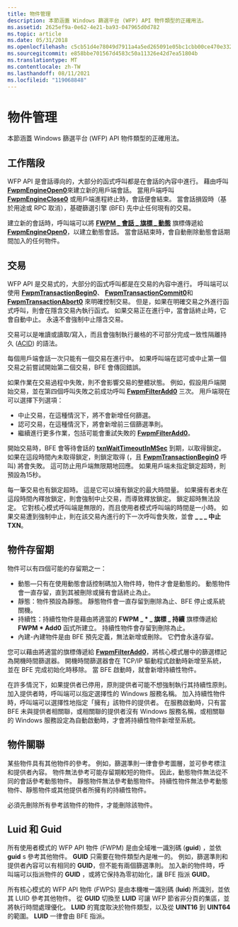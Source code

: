 ```yaml
---
title: 物件管理
description: 本節涵蓋 Windows 篩選平台 (WFP) API 物件類型的正確用法。
ms.assetid: 2625ef9a-0e62-4e21-ba93-047965d0d782
ms.topic: article
ms.date: 05/31/2018
ms.openlocfilehash: c5cb51d4e78049d7911a4a5ed265091e05bc1cbb00ce470e332d59dd23c6026d
ms.sourcegitcommit: e858bbe701567d4583c50a11326e42d7ea51804b
ms.translationtype: MT
ms.contentlocale: zh-TW
ms.lasthandoff: 08/11/2021
ms.locfileid: "119068848"
---
```

# <a name="object-management"></a>物件管理

本節涵蓋 Windows 篩選平台 (WFP) API 物件類型的正確用法。

## <a name="sessions"></a>工作階段

WFP API 是會話導向的，大部分的函式呼叫都是在會話的內容中進行。 藉由呼叫 [**FwpmEngineOpen0**](/windows/desktop/api/Fwpmu/nf-fwpmu-fwpmengineopen0)來建立新的用戶端會話。 當用戶端呼叫 [**FwpmEngineClose0**](/windows/desktop/api/Fwpmu/nf-fwpmu-fwpmengineclose0) 或用戶端進程終止時，會話便會結束。 當會話損毀時（基於用途或 RPC 取消），基礎篩選引擎 (BFE) 先中止任何現有的交易。

建立新的會話時，呼叫端可以將 [**FWPM \_ 會話 \_ 旗標 \_ 動態**](/windows/desktop/api/Fwpmtypes/ns-fwpmtypes-fwpm_session0) 旗標傳遞給 [**FwpmEngineOpen0**](/windows/desktop/api/Fwpmu/nf-fwpmu-fwpmengineopen0)，以建立動態會話。 當會話結束時，會自動刪除動態會話期間加入的任何物件。

## <a name="transactions"></a>交易

WFP API 是交易式的，大部分的函式呼叫都是在交易的內容中進行。 呼叫端可以使用 [**FwpmTransactionBegin0**](/windows/desktop/api/Fwpmu/nf-fwpmu-fwpmtransactionbegin0)、 [**FwpmTransactionCommit0**](/windows/desktop/api/Fwpmu/nf-fwpmu-fwpmtransactioncommit0)和 [**FwpmTransactionAbort0**](/windows/desktop/api/Fwpmu/nf-fwpmu-fwpmtransactionabort0) 來明確控制交易。 但是，如果在明確交易之外進行函式呼叫，則會在隱含交易內執行函式。 如果交易正在進行中，當會話終止時，它會自動中止。 永遠不會強制中止隱含交易。

交易可以是唯讀或讀取/寫入，而且會強制執行嚴格的不可部分完成一致性隔離持久 ([ACID](../cossdk/acid-properties.md)) 的語法。

每個用戶端會話一次只能有一個交易在進行中。 如果呼叫端在認可或中止第一個交易之前嘗試開始第二個交易，BFE 會傳回錯誤。

如果作業在交易過程中失敗，則不會影響交易的整體狀態。 例如，假設用戶端開始交易，並在第四個呼叫失敗之前成功呼叫 [**FwpmFilterAdd0**](/windows/desktop/api/Fwpmu/nf-fwpmu-fwpmfilteradd0) 三次。 用戶端現在可以選擇下列選項：

-   中止交易，在這種情況下，將不會新增任何篩選。
-   認可交易，在這種情況下，將會新增前三個篩選準則。
-   繼續進行更多作業，包括可能會重試失敗的 [**FwpmFilterAdd0**](/windows/desktop/api/Fwpmu/nf-fwpmu-fwpmfilteradd0)。

開始交易時，BFE 會等待會話的 [**txnWaitTimeoutInMSec**](/windows/desktop/api/Fwpmtypes/ns-fwpmtypes-fwpm_session0) 到期，以取得鎖定。 如果在這段時間內未取得鎖定，則鎖定取得 (，且 [**FwpmTransactionBegin0**](/windows/desktop/api/Fwpmu/nf-fwpmu-fwpmtransactionbegin0) 呼叫) 將會失敗。 這可防止用戶端無限期地回應。 如果用戶端未指定鎖定超時，則預設為15秒。

每一筆交易也有鎖定超時。 這是它可以擁有鎖定的最大時間量。 如果擁有者未在這段時間內釋放鎖定，則會強制中止交易，而導致釋放鎖定。 鎖定超時無法設定。 它對核心模式呼叫端是無限的，而且使用者模式呼叫端的時間是一小時。 如果交易遭到強制中止，則在該交易內進行的下一次呼叫會失敗，並會 **\_ \_ \_ 中止 TXN**。

## <a name="object-lifetimes"></a>物件存留期

物件可以有四個可能的存留期之一：

-   動態—只有在使用動態會話控制碼加入物件時，物件才會是動態的。 動態物件會一直存留，直到其被刪除或擁有會話終止為止。
-   靜態：物件預設為靜態。 靜態物件會一直存留到刪除為止、BFE 停止或系統關機。
-   持續性：持續性物件是藉由將適當的 **FWPM \_ \* \_ 旗標 \_ 持續** 旗標傳遞給 **FWPM \* Add0** 函式所建立。 持續性物件會存留到刪除為止。
-   內建-內建物件是由 BFE 預先定義，無法新增或刪除。 它們會永遠存留。

您可以藉由將適當的旗標傳遞給 [**FwpmFilterAdd0**](/windows/desktop/api/Fwpmu/nf-fwpmu-fwpmfilteradd0)，將核心模式層中的篩選標記為開機時間篩選器。 開機時間篩選器會在 TCP/IP 驅動程式啟動時新增至系統，並在 BFE 完成初始化時移除。 當 BFE 啟動時，就會新增持續性物件。

在許多情況下，如果提供者已停用，原則提供者可能不想強制執行其持續性原則。 加入提供者時，呼叫端可以指定選擇性的 Windows 服務名稱。 加入持續性物件時，呼叫端可以選擇性地指定「擁有」該物件的提供者。 在服務啟動時，只有當 BFE 未與提供者相關聯，或相關聯的提供者沒有 Windows 服務名稱，或相關聯的 Windows 服務設定為自動啟動時，才會將持續性物件新增至系統。

## <a name="object-associations"></a>物件關聯

某些物件具有其他物件的參考。 例如，篩選準則一律會參考圖層，並可參考標注和提供者內容。 物件無法參考可能存留期較短的物件。 因此，動態物件無法從不同的會話參考動態物件。 靜態物件無法參考動態物件。 持續性物件無法參考動態物件、靜態物件或其他提供者所擁有的持續性物件。

必須先刪除所有參考該物件的物件，才能刪除該物件。

## <a name="luids-and-guids"></a>Luid 和 Guid

所有使用者模式的 WFP API 物件 (FWPM) 是由全域唯一識別碼 (**guid**) ，並依 **guid** s 參考其他物件。 **GUID** 只需要在物件類型內是唯一的。 例如，篩選準則和提供者內容可以有相同的 **GUID**，但不能有兩個篩選準則。 加入新的物件時，呼叫端可以指派物件的 **GUID** ，或將它保持為零初始化，讓 BFE 指派 **GUID**。

所有核心模式的 WFP API 物件 (FWPS) 是由本機唯一識別碼 (**luid**) 所識別，並依其 LUID 參考其他物件。 從 **GUID** 切換至 **LUID** 可讓 WFP 節省非分頁的集區，並將執行時間處理優化。 **LUID** 的寬度取決於物件類型，以及從 **UINT16** 到 **UINT64** 的範圍。 **LUID** 一律會由 BFE 指派。

 

 